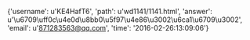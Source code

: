 {'username': u'KE4HafT6', 'path': u'wd1141/1141.html', 'answer': u'\u6709\uff0c\u4e0d\u8bb0\u5f97\u4e86\u3002\u6ca1\u6709\u3002', 'email': u'871283563@qq.com', 'time': '2016-02-26:13:09:06'}